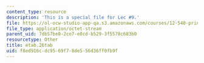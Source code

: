 ```yaml
---
content_type: resource
description: 'This is a special file for Lec #9.'
file: https://ol-ocw-studio-app-qa.s3.amazonaws.com/courses/12-540-principles-of-the-global-positioning-system-spring-2012/f8ed916cdc9569f78de556d36ff0fb9f_etab.26tab
file_type: application/octet-stream
parent_uid: 7db57be8-2ce7-e0cd-b529-3f5578c683b0
resourcetype: Other
title: etab.26tab
uid: f8ed916c-dc95-69f7-8de5-56d36ff0fb9f
---
```

